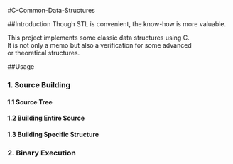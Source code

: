 #C-Common-Data-Structures


##Introduction
Though STL is convenient, the know-how is more valuable.   

This project implements some classic data structures using C.   
It is not only a memo but also a verification for some advanced   
or theoretical structures.    

##Usage
### 1. Source Building

#### 1.1 Source Tree

#### 1.2 Building Entire Source

#### 1.3 Building Specific Structure

### 2. Binary Execution
